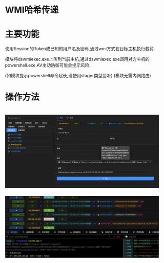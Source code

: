 # WMI哈希传递

# 主要功能
使用Session的Token或已知的用户名及密码,通过wmi方式在目标主机执行载荷. 

模块将dswmiexec.exe上传到当前主机,通过dswmiexec.exe调用对方主机的powershell.exe,AV主动防御可能会提示风险.

(如模块提示powershell命令超长,请使用stager类型监听) (模块无需内网路由)

# 操作方法
# ![](img\LateralMovement_PassTheHash_ByWmi\1.webp)
![](img\LateralMovement_PassTheHash_ByWmi\2.webp)



